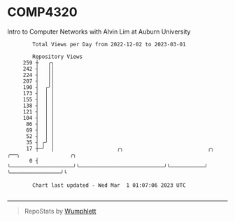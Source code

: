 # COMP4320
Intro to Computer Networks with Alvin Lim at Auburn University

```
        Total Views per Day from 2022-12-02 to 2023-03-01

        Repository Views
     259 ┼   ╭╮
     242 ┤   ││
     224 ┤   ││
     207 ┤   ││
     190 ┤  ╭╯│
     173 ┤  │ │
     155 ┤  │ │
     138 ┤  │ │
     121 ┤  │ │
     104 ┤  │ │
      86 ┤  │ │
      69 ┤  │ │
      52 ┤  │ │
      35 ┤ ╭╯ │
      17 ┼─╯  │                    ╭╮                           ╭╮           ╭──╮                ╭╮
       0 ┤    ╰────────────────────╯╰───────────────────────────╯╰───────────╯  ╰────────────────╯╰

        Chart last updated - Wed Mar  1 01:07:06 2023 UTC
        
```

---

> RepoStats by [Wumphlett](https://github.com/Wumphlett)
